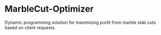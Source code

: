 # MarbleCut-Optimizer
Dynamic programming solution for maximizing profit from marble slab cuts based on client requests.
